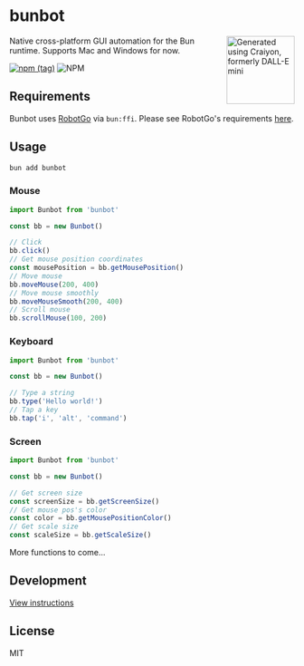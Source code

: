 # bunbot

[<img src="https://i.imgur.com/iQgEyms.jpg" title="Generated using Craiyon, formerly DALL-E mini" align="right" width="120">]([https://deno.land](https://www.craiyon.com/))

Native cross-platform GUI automation for the Bun runtime. Supports Mac and Windows for now.

[![npm (tag)](https://img.shields.io/npm/v/bunbot?style=flat&colorA=000000&colorB=000000)](https://www.npmjs.com/package/bunbot) ![NPM](https://img.shields.io/npm/l/bunbot?style=flat&colorA=000000&colorB=000000)

## Requirements

Bunbot uses [RobotGo](https://github.com/go-vgo/robotgo) via `bun:ffi`. Please see RobotGo's requirements [here](https://github.com/go-vgo/robotgo#requirements).

## Usage

```bash
bun add bunbot
```

### Mouse

```ts
import Bunbot from 'bunbot'

const bb = new Bunbot()

// Click
bb.click()
// Get mouse position coordinates
const mousePosition = bb.getMousePosition()
// Move mouse
bb.moveMouse(200, 400)
// Move mouse smoothly
bb.moveMouseSmooth(200, 400)
// Scroll mouse
bb.scrollMouse(100, 200)
```

### Keyboard

```ts
import Bunbot from 'bunbot'

const bb = new Bunbot()

// Type a string
bb.type('Hello world!')
// Tap a key
bb.tap('i', 'alt', 'command')
```

### Screen

```ts
import Bunbot from 'bunbot'

const bb = new Bunbot()

// Get screen size
const screenSize = bb.getScreenSize()
// Get mouse pos's color
const color = bb.getMousePositionColor()
// Get scale size
const scaleSize = bb.getScaleSize()
```

More functions to come...

## Development

[View instructions](/Development.md)

## License

MIT
